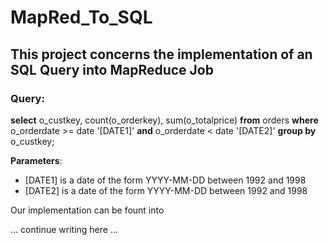 # MapRed_To_SQL
## This project concerns the implementation of an SQL Query into MapReduce Job

### Query:

**select** 
  o_custkey, count(o_orderkey), sum(o_totalprice)
**from**
  orders
**where**
    o_orderdate >= date '[DATE1]'
  **and** 
    o_orderdate < date '[DATE2]'
**group by**
  o_custkey;
  
  
**Parameters**:
* [DATE1] is a date of the form YYYY-MM-DD between 1992 and 1998
* [DATE2] is a date of the form YYYY-MM-DD between 1992 and 1998


Our implementation can be fount into 


... continue writing here ...
